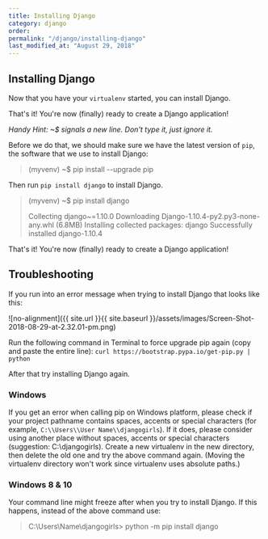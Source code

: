 ```yaml
---
title: Installing Django
category: django
order: 
permalink: "/django/installing-django"
last_modified_at: "August 29, 2018"
---
```


## Installing Django

Now that you have your `virtualenv` started, you can install Django.

That's it! You're now (finally) ready to create a Django application!

*Handy Hint: \~\$ signals a new line. Don't type it, just ignore it.*

Before we do that, we should make sure we have the latest version of `pip`, the software that we use to install Django:

> (myvenv) ~$ pip install --upgrade pip

Then run `pip install django` to install Django.

> (myvenv) ~$ pip install django
> 
> Collecting django~=1.10.0
>    Downloading Django-1.10.4-py2.py3-none-any.whl (6.8MB) 
>    Installing collected packages: django 
 >    Successfully installed django-1.10.4

That's it! You're now (finally) ready to create a Django application!

## Troubleshooting

If you run into an error message when trying to install Django that looks like this:

![no-alignment]({{ site.url }}{{ site.baseurl }}/assets/images/Screen-Shot-2018-08-29-at-2.32.01-pm.png)

Run the following command in Terminal to force upgrade pip again (copy and paste the entire line): `curl https://bootstrap.pypa.io/get-pip.py | python`

After that try installing Django again.

### Windows

If you get an error when calling pip on Windows platform, please check if your project pathname contains spaces, accents or special characters (for example, `C:\\Users\\User Name\\djangogirls`). If it does, please consider using another place without spaces, accents or special characters (suggestion: C:\\djangogirls). Create a new virtualenv in the new directory, then delete the old one and try the above command again. (Moving the virtualenv directory won't work since virtualenv uses
absolute paths.)

### Windows 8 & 10

Your command line might freeze after when you try to install Django. If this happens, instead of the above command use:

> C:\Users\Name\djangogirls> python -m pip install django
